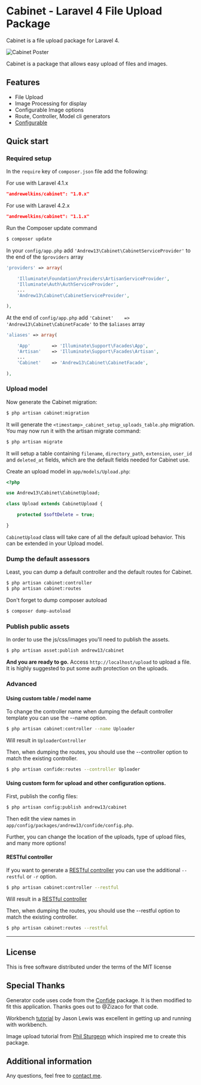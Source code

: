 Cabinet - Laravel 4 File Upload Package 
=====================

Cabinet is a file upload package for Laravel 4.

![Cabinet Poster](http://i.imgur.com/y7YXeVQ.png)

Cabinet is a package that allows easy upload of files and images.

## Features

* File Upload
* Image Processing for display
* Configurable Image options
* Route, Controller, Model cli generators
* [Configurable](#config)

## Quick start

### Required setup

In the `require` key of `composer.json` file add the following:

For use with Laravel 4.1.x

```json
"andrewelkins/cabinet": "1.0.x"
```

For use with Laravel 4.2.x

```json
"andrewelkins/cabinet": "1.1.x"
```

Run the Composer update command

```bash
$ composer update
```

In your `config/app.php` add `'Andrew13\Cabinet\CabinetServiceProvider'` to the end of the `$providers` array

```php
'providers' => array(

    'Illuminate\Foundation\Providers\ArtisanServiceProvider',
    'Illuminate\Auth\AuthServiceProvider',
    ...
    'Andrew13\Cabinet\CabinetServiceProvider',

),
```

At the end of `config/app.php` add `'Cabinet'    => 'Andrew13\Cabinet\CabinetFacade'` to the `$aliases` array

```php
'aliases' => array(

    'App'        => 'Illuminate\Support\Facades\App',
    'Artisan'    => 'Illuminate\Support\Facades\Artisan',
    ...
    'Cabinet'    => 'Andrew13\Cabinet\CabinetFacade',

),
```

### Upload model

Now generate the Cabinet migration:

```bash
$ php artisan cabinet:migration
```

It will generate the `<timestamp>_cabinet_setup_uploads_table.php` migration. You may now run it with the artisan migrate command:

```bash
$ php artisan migrate
```

It will setup a table containing `filename`, `directory_path`, `extension`, `user_id` and `deleted_at` fields, which are the default fields needed for Cabinet use.

Create an upload model in `app/models/Upload.php`:

```php
<?php

use Andrew13\Cabinet\CabinetUpload;

class Upload extends CabinetUpload {

    protected $softDelete = true;

}
```

`CabinetUpload` class will take care of all the default upload behavior. This can be extended in your Upload model.


### Dump the default assessors

Least, you can dump a default controller and the default routes for Cabinet.

```bash
$ php artisan cabinet:controller
$ php artisan cabinet:routes
```

Don't forget to dump composer autoload

```bash
$ composer dump-autoload
```

### Publish public assets

In order to use the js/css/images you'll need to publish the assets.

```bash
$ php artisan asset:publish andrew13/cabinet
```

**And you are ready to go.**
Access `http://localhost/upload` to upload a file. It is highly suggested to put some auth protection on the uploads.


### Advanced

#### Using custom table / model name

To change the controller name when dumping the default controller template you can use the --name option.

```bash
$ php artisan cabinet:controller --name Uploader
```

Will result in `UploaderController`

Then, when dumping the routes, you should use the --controller option to match the existing controller.

```bash
$ php artisan confide:routes --controller Uploader
```

<a name="config"></a>
#### Using custom form for upload and other configuration options.

First, publish the config files:

```bash
$ php artisan config:publish andrew13/cabinet
```

Then edit the view names in `app/config/packages/andrew13/confide/config.php`.

Further, you can change the location of the uploads, type of upload files, and many more options!

#### RESTful controller

If you want to generate a [RESTful controller](https://github.com/laravel/docs/blob/master/controllers.md#restful-controllers) you can use the additional `--restful` or `-r` option.

```bash
$ php artisan cabinet:controller --restful
```

Will result in a [RESTful controller](https://github.com/laravel/docs/blob/master/controllers.md#restful-controllers)

Then, when dumping the routes, you should use the --restful option to match the existing controller.

```bash
$ php artisan cabinet:routes --restful
```

-----
## License

This is free software distributed under the terms of the MIT license


## Special Thanks

Generator code uses code from the [Confide](https://github.com/Zizaco/confide) package.
It is then modified to fit this application. Thanks goes out to @Zizaco for that code.

Workbench [tutorial](http://jasonlewis.me/article/laravel-4-develop-packages-using-the-workbench)
by Jason Lewis was excellent in getting up and running with workbench.

Image upload tutorial from [Phil Sturgeon](http://philsturgeon.co.uk/blog/2012/09/package-watch-image-management) which inspired me to create this package.


## Additional information

Any questions, feel free to [contact me](http://twitter.com/andrewelkins).
